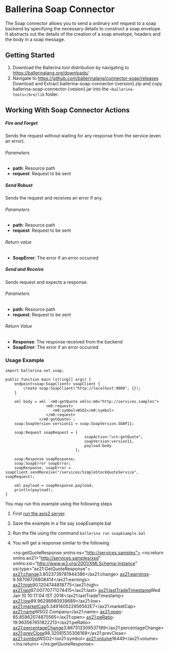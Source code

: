# Ballerina Soap Connector

The Soap connector allows you to send a ordinary xml request to a soap backend by specifying the necessary details to construct a soap envelope. It abstracts out the details of the creation of a soap envelope, headers and the body in a soap message.

## Getting Started

1. Download the Ballerina tool distribution by navigating to https://ballerinalang.org/downloads/
2. Navigate to https://github.com/ballerinalang/connector-soap/releases Download and Extract ballerina-soap-connector-{version}.zip and copy ballerina-soap-connector-{vesion}.jar into the `<ballerina-tools>/bre/lib` folder.

## Working With Soap Connector Actions

##### Fire and Forget
Sends the request without waiting for any response from the service (even an error).

###### Parameters
* **path**: Resource path
* **request**: Request to be sent

##### Send Robust
Sends the request and receives an error if any.

###### Parameters
* **path**: Resource path
* **request**: Request to be sent

###### Return value
* **SoapError**: The error if an error occurred

##### Send and Receive

Sends request and expects a response.

###### Parameters
* **path**: Resource path
* **request**: Request to be sent

###### Return Value
* **Response**: The response received from the backend
* **SoapError**: The error if an error occurred

### Usage Example

    import ballerina.net.soap;
    
    public function main (string[] args) {
        endpoint<soap:SoapClient> soapClient {
            create soap:SoapClient("http://localhost:9000", {});
        }
    
        xml body = xml `<m0:getQuote xmlns:m0="http://services.samples">
                      <m0:request>
                         <m0:symbol>WSO2</m0:symbol>
                      </m0:request>
                   </m0:getQuote>`;
        soap:SoapVersion version11 = soap:SoapVersion.SOAP11;
    
        soap:Request soapRequest = {
                                       soapAction:"urn:getQuote",
                                       soapVersion:version11,
                                       payload:body
                                   };
    
        soap:Response soapResponse;
        soap:SoapError soapError;
        soapResponse, soapError = soapClient.sendReceive("/services/SimpleStockQuoteService", soapRequest);
    
        xml payload = soapResponse.payload;
        println(payload);
    }

You may run this example using the following steps
 1. First [run the axis2 server](https://docs.wso2.com/display/EI620/Setting+Up+the+ESB+Samples#SettingUptheESBSamples-StartingtheAxis2server).
 2. Save the example in a file say soapExample.bal
 3. Run the file using the command `ballerina run soapExample.bal`
 4. You will get a response similar to the following
    

    <?xml version="1.0" encoding="UTF-8"?>
    <ns:getQuoteResponse xmlns:ns="http://services.samples">
       <ns:return xmlns:ax21="http://services.samples/xsd" xmlns:xsi="http://www.w3.org/2001/XMLSchema-instance" xsi:type="ax21:GetQuoteResponse">
          <ax21:change>3.8023739781944386</ax21:change>
          <ax21:earnings>-9.58706726808414</ax21:earnings>
          <ax21:high>90.1204744818775</ax21:high>
          <ax21:last>87.00770771274415</ax21:last>
          <ax21:lastTradeTimestamp>Wed Jan 10 10:17:04 IST 2018</ax21:lastTradeTimestamp>
          <ax21:low>89.96298980939689</ax21:low>
          <ax21:marketCap>5.349140522956562E7</ax21:marketCap>
          <ax21:name>WSO2 Company</ax21:name>
          <ax21:open>-85.85962074870565</ax21:open>
          <ax21:peRatio>-19.963567651822213</ax21:peRatio>
          <ax21:percentageChange>3.867313309537189</ax21:percentageChange>
          <ax21:prevClose>98.32081535306169</ax21:prevClose>
          <ax21:symbol>WSO2</ax21:symbol>
          <ax21:volume>16449</ax21:volume>
       </ns:return>
    </ns:getQuoteResponse>




